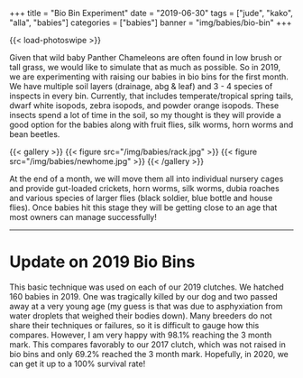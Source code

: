 +++
title = "Bio Bin Experiment"
date = "2019-06-30"
tags = ["jude", "kako", "alla", "babies"]
categories = ["babies"]
banner = "img/babies/bio-bin"
+++
  
{{< load-photoswipe >}}

Given that wild baby Panther Chameleons are often found in low brush or tall grass, we would like to simulate that as much as possible. So in 2019, we are experimenting with raising our babies in bio bins for the first month. We have multiple soil layers (drainage, abg & leaf) and 3 - 4 species of inspects in every bin. Currently, that includes temperate/tropical spring tails, dwarf white isopods, zebra isopods, and powder orange isopods. These insects spend a lot of time in the soil, so my thought is they will provide a good option for the babies along with fruit flies, silk worms, horn worms and bean beetles.

{{< gallery >}}
  {{< figure src="/img/babies/rack.jpg" >}}
  {{< figure src="/img/babies/newhome.jpg" >}}
{{< /gallery >}}


At the end of a month, we will move them all into individual nursery cages and provide gut-loaded crickets, horn worms, silk worms, dubia roaches and various species of larger flies (black soldier, blue bottle and house flies). Once babies hit this stage they will be getting close to an age that most owners can manage successfully!

---

# Update on 2019 Bio Bins

This basic technique was used on each of our 2019 clutches. We hatched 160 babies in 2019. One was tragically killed by our dog and two passed away at a very young age (my guess is that was due to asphyxiation from water droplets that weighed their bodies down). Many breeders do not share their techniques or failures, so it is difficult to gauge how this compares. However, I am very happy with 98.1% reaching the 3 month mark. This compares favorably to our 2017 clutch, which was not raised in bio bins and only 69.2% reached the 3 month mark. Hopefully, in 2020, we can get it up to a 100% survival rate!


